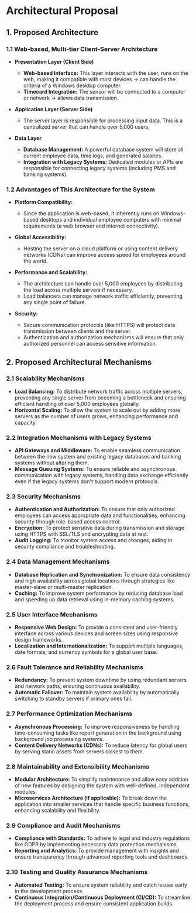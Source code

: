 # Architectural Proposal

## 1. Proposed Architecture

### 1.1 Web-based, Multi-tier Client-Server Architecture

- **Presentation Layer (Client Side)**
    - **Web-based Interface:** This layer interacts with the user, runs on the web, making it compatible with most devices → can handle the criteria of a Windows desktop computer.
    - **Timecard Integration:** The sensor will be connected to a computer or network → allows data transmission.

- **Application Layer (Server Side)**
    - The server layer is responsible for processing input data. This is a centralized server that can handle over 5,000 users.

- **Data Layer**
    - **Database Management:** A powerful database system will store all current employee data, time logs, and generated salaries.
    - **Integration with Legacy Systems:** Dedicated modules or APIs are responsible for connecting legacy systems (including PMS and banking systems).

### 1.2 Advantages of This Architecture for the System

- **Platform Compatibility:**
    - Since the application is web-based, it inherently runs on Windows-based desktops and individual employee computers with minimal requirements (a web browser and internet connectivity).

- **Global Accessibility:**
    - Hosting the server on a cloud platform or using content delivery networks (CDNs) can improve access speed for employees around the world.

- **Performance and Scalability:**
    - The architecture can handle over 5,000 employees by distributing the load across multiple servers if necessary.
    - Load balancers can manage network traffic efficiently, preventing any single point of failure.

- **Security:**
    - Secure communication protocols (like HTTPS) will protect data transmission between clients and the server.
    - Authentication and authorization mechanisms will ensure that only authorized personnel can access sensitive information.

## 2. Proposed Architectural Mechanisms

### 2.1 Scalability Mechanisms

- **Load Balancing:** To distribute network traffic across multiple servers, preventing any single server from becoming a bottleneck and ensuring efficient handling of over 5,000 employees globally.
- **Horizontal Scaling:** To allow the system to scale out by adding more servers as the number of users grows, enhancing performance and capacity.

### 2.2 Integration Mechanisms with Legacy Systems

- **API Gateways and Middleware:** To enable seamless communication between the new system and existing legacy databases and banking systems without altering them.
- **Message Queuing Systems:** To ensure reliable and asynchronous communication with legacy systems, handling data exchange efficiently even if the legacy systems don't support modern protocols.

### 2.3 Security Mechanisms

- **Authentication and Authorization:** To ensure that only authorized employees can access appropriate data and functionalities, enhancing security through role-based access control.
- **Encryption:** To protect sensitive data during transmission and storage using HTTPS with SSL/TLS and encrypting data at rest.
- **Audit Logging:** To monitor system access and changes, aiding in security compliance and troubleshooting.

### 2.4 Data Management Mechanisms

- **Database Replication and Synchronization:** To ensure data consistency and high availability across global locations through strategies like master-slave or multi-master replication.
- **Caching:** To improve system performance by reducing database load and speeding up data retrieval using in-memory caching systems.

### 2.5 User Interface Mechanisms

- **Responsive Web Design:** To provide a consistent and user-friendly interface across various devices and screen sizes using responsive design frameworks.
- **Localization and Internationalization:** To support multiple languages, date formats, and currency symbols for a global user base.

### 2.6 Fault Tolerance and Reliability Mechanisms

- **Redundancy:** To prevent system downtime by using redundant servers and network paths, ensuring continuous availability.
- **Automatic Failover:** To maintain system availability by automatically switching to standby servers if primary ones fail.

### 2.7 Performance Optimization Mechanisms

- **Asynchronous Processing:** To improve responsiveness by handling time-consuming tasks like report generation in the background using background job processing systems.
- **Content Delivery Networks (CDNs):** To reduce latency for global users by serving static assets from servers closest to them.

### 2.8 Maintainability and Extensibility Mechanisms

- **Modular Architecture:** To simplify maintenance and allow easy addition of new features by designing the system with well-defined, independent modules.
- **Microservices Architecture (if applicable):** To break down the application into smaller services that handle specific business functions, enhancing scalability and flexibility.

### 2.9 Compliance and Audit Mechanisms

- **Compliance with Standards:** To adhere to legal and industry regulations like GDPR by implementing necessary data protection mechanisms.
- **Reporting and Analytics:** To provide management with insights and ensure transparency through advanced reporting tools and dashboards.

### 2.10 Testing and Quality Assurance Mechanisms

- **Automated Testing:** To ensure system reliability and catch issues early in the development process.
- **Continuous Integration/Continuous Deployment (CI/CD):** To streamline the deployment process and ensure consistent application builds.
